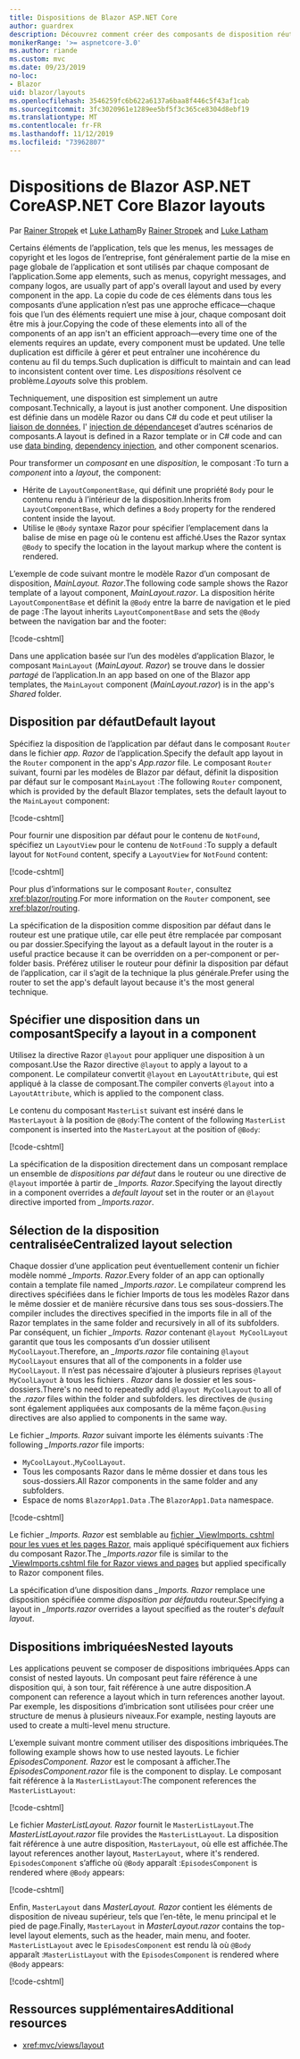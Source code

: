 ```yaml
---
title: Dispositions de Blazor ASP.NET Core
author: guardrex
description: Découvrez comment créer des composants de disposition réutilisables pour les applications Blazor.
monikerRange: '>= aspnetcore-3.0'
ms.author: riande
ms.custom: mvc
ms.date: 09/23/2019
no-loc:
- Blazor
uid: blazor/layouts
ms.openlocfilehash: 3546259fc6b622a6137a6baa8f446c5f43af1cab
ms.sourcegitcommit: 3fc3020961e1289ee5bf5f3c365ce8304d8ebf19
ms.translationtype: MT
ms.contentlocale: fr-FR
ms.lasthandoff: 11/12/2019
ms.locfileid: "73962807"
---
```

# <a name="aspnet-core-opno-locblazor-layouts"></a><span data-ttu-id="ccfc7-103">Dispositions de Blazor ASP.NET Core</span><span class="sxs-lookup"><span data-stu-id="ccfc7-103">ASP.NET Core Blazor layouts</span></span>

<span data-ttu-id="ccfc7-104">Par [Rainer Stropek](https://www.timecockpit.com) et [Luke Latham](https://github.com/guardrex)</span><span class="sxs-lookup"><span data-stu-id="ccfc7-104">By [Rainer Stropek](https://www.timecockpit.com) and [Luke Latham](https://github.com/guardrex)</span></span>

<span data-ttu-id="ccfc7-105">Certains éléments de l’application, tels que les menus, les messages de copyright et les logos de l’entreprise, font généralement partie de la mise en page globale de l’application et sont utilisés par chaque composant de l’application.</span><span class="sxs-lookup"><span data-stu-id="ccfc7-105">Some app elements, such as menus, copyright messages, and company logos, are usually part of app's overall layout and used by every component in the app.</span></span> <span data-ttu-id="ccfc7-106">La copie du code de ces éléments dans tous les composants d’une application n’est pas une approche efficace&mdash;chaque fois que l’un des éléments requiert une mise à jour, chaque composant doit être mis à jour.</span><span class="sxs-lookup"><span data-stu-id="ccfc7-106">Copying the code of these elements into all of the components of an app isn't an efficient approach&mdash;every time one of the elements requires an update, every component must be updated.</span></span> <span data-ttu-id="ccfc7-107">Une telle duplication est difficile à gérer et peut entraîner une incohérence du contenu au fil du temps.</span><span class="sxs-lookup"><span data-stu-id="ccfc7-107">Such duplication is difficult to maintain and can lead to inconsistent content over time.</span></span> <span data-ttu-id="ccfc7-108">Les *dispositions* résolvent ce problème.</span><span class="sxs-lookup"><span data-stu-id="ccfc7-108">*Layouts* solve this problem.</span></span>

<span data-ttu-id="ccfc7-109">Techniquement, une disposition est simplement un autre composant.</span><span class="sxs-lookup"><span data-stu-id="ccfc7-109">Technically, a layout is just another component.</span></span> <span data-ttu-id="ccfc7-110">Une disposition est définie dans un modèle Razor ou dans C# du code et peut utiliser la [liaison de données](xref:blazor/components#data-binding), l' [injection de dépendances](xref:blazor/dependency-injection)et d’autres scénarios de composants.</span><span class="sxs-lookup"><span data-stu-id="ccfc7-110">A layout is defined in a Razor template or in C# code and can use [data binding](xref:blazor/components#data-binding), [dependency injection](xref:blazor/dependency-injection), and other component scenarios.</span></span>

<span data-ttu-id="ccfc7-111">Pour transformer un *composant* en une *disposition*, le composant :</span><span class="sxs-lookup"><span data-stu-id="ccfc7-111">To turn a *component* into a *layout*, the component:</span></span>

* <span data-ttu-id="ccfc7-112">Hérite de `LayoutComponentBase`, qui définit une propriété `Body` pour le contenu rendu à l’intérieur de la disposition.</span><span class="sxs-lookup"><span data-stu-id="ccfc7-112">Inherits from `LayoutComponentBase`, which defines a `Body` property for the rendered content inside the layout.</span></span>
* <span data-ttu-id="ccfc7-113">Utilise le `@Body` syntaxe Razor pour spécifier l’emplacement dans la balise de mise en page où le contenu est affiché.</span><span class="sxs-lookup"><span data-stu-id="ccfc7-113">Uses the Razor syntax `@Body` to specify the location in the layout markup where the content is rendered.</span></span>

<span data-ttu-id="ccfc7-114">L’exemple de code suivant montre le modèle Razor d’un composant de disposition, *MainLayout. Razor*.</span><span class="sxs-lookup"><span data-stu-id="ccfc7-114">The following code sample shows the Razor template of a layout component, *MainLayout.razor*.</span></span> <span data-ttu-id="ccfc7-115">La disposition hérite `LayoutComponentBase` et définit la `@Body` entre la barre de navigation et le pied de page :</span><span class="sxs-lookup"><span data-stu-id="ccfc7-115">The layout inherits `LayoutComponentBase` and sets the `@Body` between the navigation bar and the footer:</span></span>

[!code-cshtml[](layouts/sample_snapshot/3.x/MainLayout.razor?highlight=1,13)]

<span data-ttu-id="ccfc7-116">Dans une application basée sur l’un des modèles d’application Blazor, le composant `MainLayout` (*MainLayout. Razor*) se trouve dans le dossier *partagé* de l’application.</span><span class="sxs-lookup"><span data-stu-id="ccfc7-116">In an app based on one of the Blazor app templates, the `MainLayout` component (*MainLayout.razor*) is in the app's *Shared* folder.</span></span>

## <a name="default-layout"></a><span data-ttu-id="ccfc7-117">Disposition par défaut</span><span class="sxs-lookup"><span data-stu-id="ccfc7-117">Default layout</span></span>

<span data-ttu-id="ccfc7-118">Spécifiez la disposition de l’application par défaut dans le composant `Router` dans le fichier *app. Razor* de l’application.</span><span class="sxs-lookup"><span data-stu-id="ccfc7-118">Specify the default app layout in the `Router` component in the app's *App.razor* file.</span></span> <span data-ttu-id="ccfc7-119">Le composant `Router` suivant, fourni par les modèles de Blazor par défaut, définit la disposition par défaut sur le composant `MainLayout` :</span><span class="sxs-lookup"><span data-stu-id="ccfc7-119">The following `Router` component, which is provided by the default Blazor templates, sets the default layout to the `MainLayout` component:</span></span>

[!code-cshtml[](layouts/sample_snapshot/3.x/App1.razor?highlight=3)]

<span data-ttu-id="ccfc7-120">Pour fournir une disposition par défaut pour le contenu de `NotFound`, spécifiez un `LayoutView` pour le contenu de `NotFound` :</span><span class="sxs-lookup"><span data-stu-id="ccfc7-120">To supply a default layout for `NotFound` content, specify a `LayoutView` for `NotFound` content:</span></span>

[!code-cshtml[](layouts/sample_snapshot/3.x/App2.razor?highlight=6-9)]

<span data-ttu-id="ccfc7-121">Pour plus d’informations sur le composant `Router`, consultez <xref:blazor/routing>.</span><span class="sxs-lookup"><span data-stu-id="ccfc7-121">For more information on the `Router` component, see <xref:blazor/routing>.</span></span>

<span data-ttu-id="ccfc7-122">La spécification de la disposition comme disposition par défaut dans le routeur est une pratique utile, car elle peut être remplacée par composant ou par dossier.</span><span class="sxs-lookup"><span data-stu-id="ccfc7-122">Specifying the layout as a default layout in the router is a useful practice because it can be overridden on a per-component or per-folder basis.</span></span> <span data-ttu-id="ccfc7-123">Préférez utiliser le routeur pour définir la disposition par défaut de l’application, car il s’agit de la technique la plus générale.</span><span class="sxs-lookup"><span data-stu-id="ccfc7-123">Prefer using the router to set the app's default layout because it's the most general technique.</span></span>

## <a name="specify-a-layout-in-a-component"></a><span data-ttu-id="ccfc7-124">Spécifier une disposition dans un composant</span><span class="sxs-lookup"><span data-stu-id="ccfc7-124">Specify a layout in a component</span></span>

<span data-ttu-id="ccfc7-125">Utilisez la directive Razor `@layout` pour appliquer une disposition à un composant.</span><span class="sxs-lookup"><span data-stu-id="ccfc7-125">Use the Razor directive `@layout` to apply a layout to a component.</span></span> <span data-ttu-id="ccfc7-126">Le compilateur convertit `@layout` en `LayoutAttribute`, qui est appliqué à la classe de composant.</span><span class="sxs-lookup"><span data-stu-id="ccfc7-126">The compiler converts `@layout` into a `LayoutAttribute`, which is applied to the component class.</span></span>

<span data-ttu-id="ccfc7-127">Le contenu du composant `MasterList` suivant est inséré dans le `MasterLayout` à la position de `@Body`:</span><span class="sxs-lookup"><span data-stu-id="ccfc7-127">The content of the following `MasterList` component is inserted into the `MasterLayout` at the position of `@Body`:</span></span>

[!code-cshtml[](layouts/sample_snapshot/3.x/MasterList.razor?highlight=1)]

<span data-ttu-id="ccfc7-128">La spécification de la disposition directement dans un composant remplace un ensemble de *dispositions par défaut* dans le routeur ou une directive de `@layout` importée à partir de *_Imports. Razor*.</span><span class="sxs-lookup"><span data-stu-id="ccfc7-128">Specifying the layout directly in a component overrides a *default layout* set in the router or an `@layout` directive imported from *_Imports.razor*.</span></span>

## <a name="centralized-layout-selection"></a><span data-ttu-id="ccfc7-129">Sélection de la disposition centralisée</span><span class="sxs-lookup"><span data-stu-id="ccfc7-129">Centralized layout selection</span></span>

<span data-ttu-id="ccfc7-130">Chaque dossier d’une application peut éventuellement contenir un fichier modèle nommé *_Imports. Razor*.</span><span class="sxs-lookup"><span data-stu-id="ccfc7-130">Every folder of an app can optionally contain a template file named *_Imports.razor*.</span></span> <span data-ttu-id="ccfc7-131">Le compilateur comprend les directives spécifiées dans le fichier Imports de tous les modèles Razor dans le même dossier et de manière récursive dans tous ses sous-dossiers.</span><span class="sxs-lookup"><span data-stu-id="ccfc7-131">The compiler includes the directives specified in the imports file in all of the Razor templates in the same folder and recursively in all of its subfolders.</span></span> <span data-ttu-id="ccfc7-132">Par conséquent, un fichier *_Imports. Razor* contenant `@layout MyCoolLayout` garantit que tous les composants d’un dossier utilisent `MyCoolLayout`.</span><span class="sxs-lookup"><span data-stu-id="ccfc7-132">Therefore, an *_Imports.razor* file containing `@layout MyCoolLayout` ensures that all of the components in a folder use `MyCoolLayout`.</span></span> <span data-ttu-id="ccfc7-133">Il n’est pas nécessaire d’ajouter à plusieurs reprises `@layout MyCoolLayout` à tous les fichiers *. Razor* dans le dossier et les sous-dossiers.</span><span class="sxs-lookup"><span data-stu-id="ccfc7-133">There's no need to repeatedly add `@layout MyCoolLayout` to all of the *.razor* files within the folder and subfolders.</span></span> <span data-ttu-id="ccfc7-134">les directives de `@using` sont également appliquées aux composants de la même façon.</span><span class="sxs-lookup"><span data-stu-id="ccfc7-134">`@using` directives are also applied to components in the same way.</span></span>

<span data-ttu-id="ccfc7-135">Le fichier *_Imports. Razor* suivant importe les éléments suivants :</span><span class="sxs-lookup"><span data-stu-id="ccfc7-135">The following *_Imports.razor* file imports:</span></span>

* <span data-ttu-id="ccfc7-136">`MyCoolLayout`.,</span><span class="sxs-lookup"><span data-stu-id="ccfc7-136">`MyCoolLayout`.</span></span>
* <span data-ttu-id="ccfc7-137">Tous les composants Razor dans le même dossier et dans tous les sous-dossiers.</span><span class="sxs-lookup"><span data-stu-id="ccfc7-137">All Razor components in the same folder and any subfolders.</span></span>
* <span data-ttu-id="ccfc7-138">Espace de noms `BlazorApp1.Data` .</span><span class="sxs-lookup"><span data-stu-id="ccfc7-138">The `BlazorApp1.Data` namespace.</span></span>
 
[!code-cshtml[](layouts/sample_snapshot/3.x/_Imports.razor)]

<span data-ttu-id="ccfc7-139">Le fichier *_Imports. Razor* est semblable au [fichier _ViewImports. cshtml pour les vues et les pages Razor,](xref:mvc/views/layout#importing-shared-directives) mais appliqué spécifiquement aux fichiers du composant Razor.</span><span class="sxs-lookup"><span data-stu-id="ccfc7-139">The *_Imports.razor* file is similar to the [_ViewImports.cshtml file for Razor views and pages](xref:mvc/views/layout#importing-shared-directives) but applied specifically to Razor component files.</span></span>

<span data-ttu-id="ccfc7-140">La spécification d’une disposition dans *_Imports. Razor* remplace une disposition spécifiée comme *disposition par défaut*du routeur.</span><span class="sxs-lookup"><span data-stu-id="ccfc7-140">Specifying a layout in *_Imports.razor* overrides a layout specified as the router's *default layout*.</span></span>

## <a name="nested-layouts"></a><span data-ttu-id="ccfc7-141">Dispositions imbriquées</span><span class="sxs-lookup"><span data-stu-id="ccfc7-141">Nested layouts</span></span>

<span data-ttu-id="ccfc7-142">Les applications peuvent se composer de dispositions imbriquées.</span><span class="sxs-lookup"><span data-stu-id="ccfc7-142">Apps can consist of nested layouts.</span></span> <span data-ttu-id="ccfc7-143">Un composant peut faire référence à une disposition qui, à son tour, fait référence à une autre disposition.</span><span class="sxs-lookup"><span data-stu-id="ccfc7-143">A component can reference a layout which in turn references another layout.</span></span> <span data-ttu-id="ccfc7-144">Par exemple, les dispositions d’imbrication sont utilisées pour créer une structure de menus à plusieurs niveaux.</span><span class="sxs-lookup"><span data-stu-id="ccfc7-144">For example, nesting layouts are used to create a multi-level menu structure.</span></span>

<span data-ttu-id="ccfc7-145">L’exemple suivant montre comment utiliser des dispositions imbriquées.</span><span class="sxs-lookup"><span data-stu-id="ccfc7-145">The following example shows how to use nested layouts.</span></span> <span data-ttu-id="ccfc7-146">Le fichier *EpisodesComponent. Razor* est le composant à afficher.</span><span class="sxs-lookup"><span data-stu-id="ccfc7-146">The *EpisodesComponent.razor* file is the component to display.</span></span> <span data-ttu-id="ccfc7-147">Le composant fait référence à la `MasterListLayout`:</span><span class="sxs-lookup"><span data-stu-id="ccfc7-147">The component references the `MasterListLayout`:</span></span>

[!code-cshtml[](layouts/sample_snapshot/3.x/EpisodesComponent.razor?highlight=1)]

<span data-ttu-id="ccfc7-148">Le fichier *MasterListLayout. Razor* fournit le `MasterListLayout`.</span><span class="sxs-lookup"><span data-stu-id="ccfc7-148">The *MasterListLayout.razor* file provides the `MasterListLayout`.</span></span> <span data-ttu-id="ccfc7-149">La disposition fait référence à une autre disposition, `MasterLayout`, où elle est affichée.</span><span class="sxs-lookup"><span data-stu-id="ccfc7-149">The layout references another layout, `MasterLayout`, where it's rendered.</span></span> <span data-ttu-id="ccfc7-150">`EpisodesComponent` s’affiche où `@Body` apparaît :</span><span class="sxs-lookup"><span data-stu-id="ccfc7-150">`EpisodesComponent` is rendered where `@Body` appears:</span></span>

[!code-cshtml[](layouts/sample_snapshot/3.x/MasterListLayout.razor?highlight=1,9)]

<span data-ttu-id="ccfc7-151">Enfin, `MasterLayout` dans *MasterLayout. Razor* contient les éléments de disposition de niveau supérieur, tels que l’en-tête, le menu principal et le pied de page.</span><span class="sxs-lookup"><span data-stu-id="ccfc7-151">Finally, `MasterLayout` in *MasterLayout.razor* contains the top-level layout elements, such as the header, main menu, and footer.</span></span> <span data-ttu-id="ccfc7-152">`MasterListLayout` avec le `EpisodesComponent` est rendu là où `@Body` apparaît :</span><span class="sxs-lookup"><span data-stu-id="ccfc7-152">`MasterListLayout` with the `EpisodesComponent` is rendered where `@Body` appears:</span></span>

[!code-cshtml[](layouts/sample_snapshot/3.x/MasterLayout.razor?highlight=6)]

## <a name="additional-resources"></a><span data-ttu-id="ccfc7-153">Ressources supplémentaires</span><span class="sxs-lookup"><span data-stu-id="ccfc7-153">Additional resources</span></span>

* <xref:mvc/views/layout>
